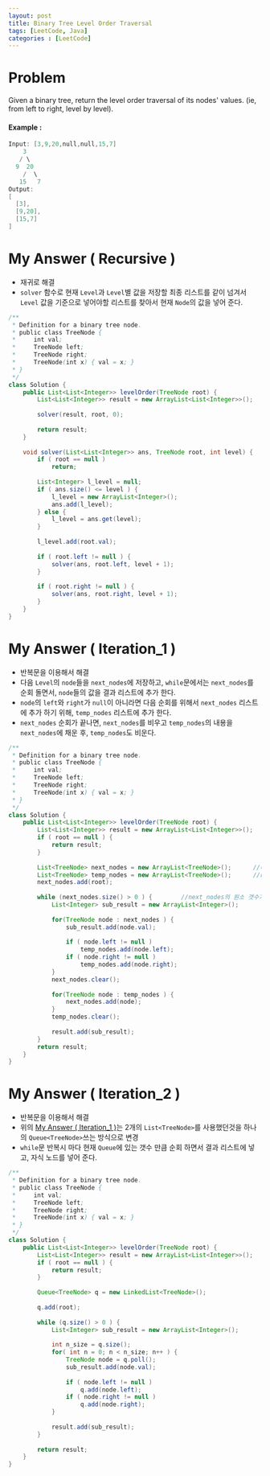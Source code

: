 ```yaml
---
layout: post
title: Binary Tree Level Order Traversal
tags: [LeetCode, Java]
categories : [LeetCode]
---
```


# Problem

Given a binary tree, return the level order traversal of its nodes' values. (ie, from left to right, level by level).

#### Example :

```swift
Input: [3,9,20,null,null,15,7]
    3
   / \
  9  20
    /  \
   15   7
Output:
[
  [3],
  [9,20],
  [15,7]
]
```

# My Answer ( Recursive )

* 재귀로 해결
* `solver` 함수로 현재 `Level`과 `Level`별 값을 저장할 최종 리스트를 같이 넘겨서 `Level` 값을 기준으로 넣어야할 리스트를 찾아서 현재 `Node`의 값을 넣어 준다.

```java
/**
 * Definition for a binary tree node.
 * public class TreeNode {
 *     int val;
 *     TreeNode left;
 *     TreeNode right;
 *     TreeNode(int x) { val = x; }
 * }
 */
class Solution {
    public List<List<Integer>> levelOrder(TreeNode root) {
        List<List<Integer>> result = new ArrayList<List<Integer>>();
        
        solver(result, root, 0);
        
        return result;
    }
    
    void solver(List<List<Integer>> ans, TreeNode root, int level) {
        if ( root == null )
            return;
        
        List<Integer> l_level = null;
        if ( ans.size() <= level ) {
            l_level = new ArrayList<Integer>();
            ans.add(l_level);
        } else {
            l_level = ans.get(level);
        }
        
        l_level.add(root.val);
        
        if ( root.left != null ) {
            solver(ans, root.left, level + 1);
        }
        
        if ( root.right != null ) {
            solver(ans, root.right, level + 1);
        }
    }
}
```

# My Answer ( Iteration_1 )

* 반복문을 이용해서 해결
* 다음 `Level`의 `node`들을 `next_nodes`에 저장하고, `while`문에서는 `next_nodes`를 순회 돌면서, `node`들의 값을 결과 리스트에 추가 한다.
* `node`의 `left`와 `right`가 `null`이 아니라면 다음 순회를 위해서 `next_nodes` 리스트에 추가 하기 위해, `temp_nodes` 리스트에 추가 한다.
* `next_nodes` 순회가 끝나면, `next_nodes`를 비우고 `temp_nodes`의 내용을 `next_nodes`에 채운 후, `temp_nodes`도 비운다.

```java
/**
 * Definition for a binary tree node.
 * public class TreeNode {
 *     int val;
 *     TreeNode left;
 *     TreeNode right;
 *     TreeNode(int x) { val = x; }
 * }
 */
class Solution {
    public List<List<Integer>> levelOrder(TreeNode root) {
        List<List<Integer>> result = new ArrayList<List<Integer>>();
        if ( root == null ) {
            return result;
        }
        
        List<TreeNode> next_nodes = new ArrayList<TreeNode>();      //다음 Level의 Node들을 담고 있는 리스트
        List<TreeNode> temp_nodes = new ArrayList<TreeNode>();      //result 리스트에 Node의 값을 넣은 이후 다음 Level의 Node들을 담을 임시 리스트
        next_nodes.add(root);
        
        while (next_nodes.size() > 0 ) {        //next_nodes의 원소 갯수가 0개 라는것은 다음 Level에 해당하는 Node가 없다는 의미
            List<Integer> sub_result = new ArrayList<Integer>();
            
            for(TreeNode node : next_nodes ) {
                sub_result.add(node.val);
                
                if ( node.left != null )
                    temp_nodes.add(node.left);
                if ( node.right != null )
                    temp_nodes.add(node.right);
            }
            next_nodes.clear();
            
            for(TreeNode node : temp_nodes ) {
                next_nodes.add(node);
            }
            temp_nodes.clear();
            
            result.add(sub_result);
        }        
        return result;
    }
}
```

# My Answer ( Iteration_2 )

* 반복문을 이용해서 해결
* 위의 [My Answer ( Iteration_1 )](#my-answer--iteration1)는 2개의 `List<TreeNode>`를 사용했던것을 하나의 `Queue<TreeNode>`쓰는 방식으로 변경
* `while`문 반복시 마다 현재 `Queue`에 있는 갯수 만큼 순회 하면서 결과 리스트에 넣고, 자식 노드를 넣어 준다.

```java
/**
 * Definition for a binary tree node.
 * public class TreeNode {
 *     int val;
 *     TreeNode left;
 *     TreeNode right;
 *     TreeNode(int x) { val = x; }
 * }
 */
class Solution {
    public List<List<Integer>> levelOrder(TreeNode root) {
        List<List<Integer>> result = new ArrayList<List<Integer>>();
        if ( root == null ) {
            return result;
        }
        
        Queue<TreeNode> q = new LinkedList<TreeNode>();
        
        q.add(root);
        
        while (q.size() > 0 ) {            
            List<Integer> sub_result = new ArrayList<Integer>();
            
            int n_size = q.size();
            for( int n = 0; n < n_size; n++ ) {
                TreeNode node = q.poll();
                sub_result.add(node.val);
                
                if ( node.left != null )
                    q.add(node.left);
                if ( node.right != null )
                    q.add(node.right);
            }
            
            result.add(sub_result);
        }
        
        return result;
    }
}
```

